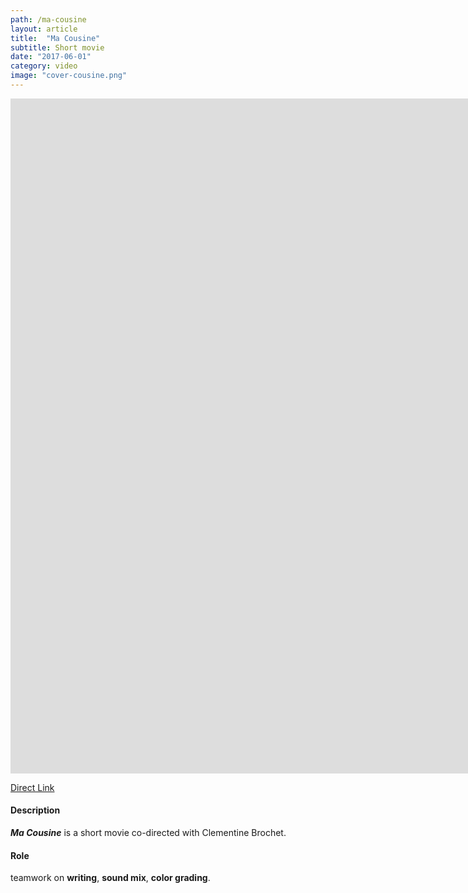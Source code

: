 ```yaml
---
path: /ma-cousine
layout: article
title:  "Ma Cousine"
subtitle: Short movie
date: "2017-06-01"
category: video
image: "cover-cousine.png"
---
```


<iframe src="https://player.vimeo.com/video/219981931" frameborder="0" allowfullscreen width="1920" height="1080"></iframe>

[Direct Link](https://vimeo.com/219981931)

#### Description
__*Ma Cousine*__ is a short movie co-directed with Clementine Brochet.

#### Role
teamwork on __writing__, __sound mix__, __color grading__.
